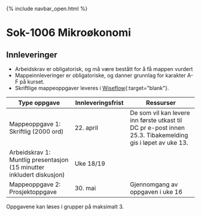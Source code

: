 {% include navbar_open.html %}
# Sok-1006 Mikroøkonomi   

## Innleveringer 

- Arbeidskrav er obligatorisk, og må være bestått for å få mappen vurdert
- Mappeinnleveringer er obligatoriske, og danner grunnlag for karakter A-F på kurset.
- Skriftlige mappeoppgaver leveres i [Wiseflow](https://europe.wiseflow.net/login/license/6){:target="blank"}. 


| Type oppgave <img width=150/>      | Innleveringsfrist <img width=30/> | Ressurser <img width=200/>  |
|------------------------------------------------------------------------------------|-----------|--------------------------------------|
|Mappeoppgave 1: Skriftlig (2000 ord)                     |  22. april  | De som vil kan levere inn første utkast til DC pr e-post innen 25.3. Tibakemelding gis i løpet av uke 13.    |
|Arbeidskrav 1: Muntlig presentasjon (15 minutter inkludert diskusjon)                        | Uke 18/19    |   |
|Mappeoppgave 2: Prosjektoppgave                       | 30. mai   | Gjennomgang av oppgaven i uke 16   |


Oppgavene kan løses i grupper på maksimalt 3.
